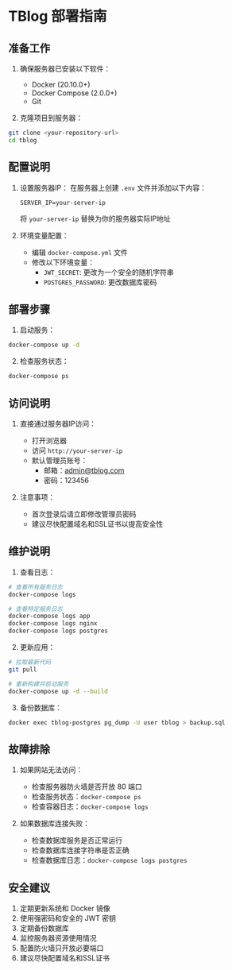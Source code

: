 # TBlog 部署指南

## 准备工作

1. 确保服务器已安装以下软件：
   - Docker (20.10.0+)
   - Docker Compose (2.0.0+)
   - Git

2. 克隆项目到服务器：
```bash
git clone <your-repository-url>
cd tblog
```

## 配置说明

1. 设置服务器IP：
   在服务器上创建 `.env` 文件并添加以下内容：
   ```
   SERVER_IP=your-server-ip
   ```
   将 `your-server-ip` 替换为你的服务器实际IP地址

2. 环境变量配置：
   - 编辑 `docker-compose.yml` 文件
   - 修改以下环境变量：
     - `JWT_SECRET`: 更改为一个安全的随机字符串
     - `POSTGRES_PASSWORD`: 更改数据库密码

## 部署步骤

1. 启动服务：
```bash
docker-compose up -d
```

2. 检查服务状态：
```bash
docker-compose ps
```

## 访问说明

1. 直接通过服务器IP访问：
   - 打开浏览器
   - 访问 `http://your-server-ip`
   - 默认管理员账号：
     - 邮箱：admin@tblog.com
     - 密码：123456

2. 注意事项：
   - 首次登录后请立即修改管理员密码
   - 建议尽快配置域名和SSL证书以提高安全性

## 维护说明

1. 查看日志：
```bash
# 查看所有服务日志
docker-compose logs

# 查看特定服务日志
docker-compose logs app
docker-compose logs nginx
docker-compose logs postgres
```

2. 更新应用：
```bash
# 拉取最新代码
git pull

# 重新构建并启动服务
docker-compose up -d --build
```

3. 备份数据库：
```bash
docker exec tblog-postgres pg_dump -U user tblog > backup.sql
```

## 故障排除

1. 如果网站无法访问：
   - 检查服务器防火墙是否开放 80 端口
   - 检查服务状态：`docker-compose ps`
   - 检查容器日志：`docker-compose logs`

2. 如果数据库连接失败：
   - 检查数据库服务是否正常运行
   - 检查数据库连接字符串是否正确
   - 检查数据库日志：`docker-compose logs postgres`

## 安全建议

1. 定期更新系统和 Docker 镜像
2. 使用强密码和安全的 JWT 密钥
3. 定期备份数据库
4. 监控服务器资源使用情况
5. 配置防火墙只开放必要端口
6. 建议尽快配置域名和SSL证书 